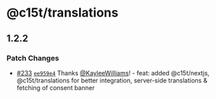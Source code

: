 # @c15t/translations

## 1.2.2

### Patch Changes

- [#233](https://github.com/c15t/c15t/pull/233) [`ee959e4`](https://github.com/c15t/c15t/commit/ee959e493d5f607126cd9bd181b6d8a864428bca) Thanks [@KayleeWilliams](https://github.com/KayleeWilliams)! - feat: added @c15t/nextjs, @c15t/translations for better integration, server-side translations & fetching of consent banner
